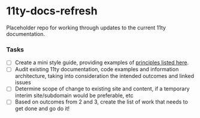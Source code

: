 # 11ty-docs-refresh

Placeholder repo for working through updates to the current 11ty documentation.

### Tasks

- [ ] Create a mini style guide, providing examples of [principles listed here](https://github.com/11ty/eleventy/issues/3388).
- [ ] Audit existing 11ty documentation, code examples and information architecture, taking into consideration the intended outcomes and linked issues
- [ ] Determine scope of change to existing site and content, if a temporary interim site/subdomain would be preferable, etc
- [ ] Based on outcomes from 2 and 3, create the list of work that needs to get done and go do it!